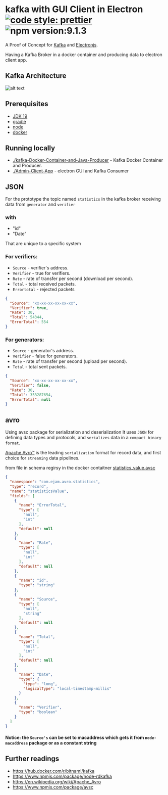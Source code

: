 # kafka with GUI Client in Electron [![code style: prettier](https://img.shields.io/badge/code_style-prettier-ff69b4.svg?style=flat-square)](https://github.com/prettier/prettier) ![npm version:9.1.3](https://badgen.net/badge/%20/v9.1.3/red?icon=npm)

A Proof of Concept for [Kafka](https://kafka.apache.org/) and [Electronjs](https://www.electronjs.org/).

Having a Kafka Broker in a docker container and producing data to electron client app.

## Kafka Architecture

![alt text](kafka-Architecture.png)

## Prerequisites
- [JDK 19](https://www.oracle.com/java/technologies/javase/jdk19-archive-downloads.html)
- [gradle](https://gradle.org/install/)
- [node](https://nodejs.org/)
- [docker](https://www.docker.com/)

## Running locally

- [./kafka-Docker-Container-and-Java-Producer](kafka-Docker-Container-and-Java-Producer) - Kafka Docker Container and Producer.
- [./Admin-Client-App](Admin-Client-App) - electron GUI and Kafka Consumer

## JSON

For the prototype the topic named `statistics` in the kafka broker receiving data from `generator` and `verifier`
### with
- "id"
- "Date"

That are unique to a specific system
### For verifiers:

- `Source` - verifier's address.
- `Verifier` - true for verifiers.
- `Rate` - rate of transfer per second (download per second).
- `Total` - total received packets.
- `Errortotal` - rejected packets

```json
{
  "Source": "xx-xx-xx-xx-xx-xx",
  "Verifier": true,
  "Rate": 30,
  "Total": 54344,
  "ErrorTotal": 554
}
```

### For generators:

- `Source` - generator's address.
- `Verifier` - false for generators.
- `Rate` - rate of transfer per second (upload per second).
- `Total` - total sent packets.

```json
{
  "Source": "xx-xx-xx-xx-xx-xx",
  "Verifier": false,
  "Rate": 30,
  "Total": 353287654,
  "ErrorTotal": null
}
```

## avro

Using avsc package for serialization and deserialization
It uses `JSON` for defining data types and protocols, and `serializes` data in a `compact binary format`.

[Apache Avro™](https://avro.apache.org/) is the leading `serialization` format for record data, and first choice
for `streaming` data pipelines.

from file in schema regirsy in the docker contaitner [statistics_value.avsc](kafka-Docker-Container-and-Java-Producer\Avro\app\src\main\avro\statistics_value.avsc)

```json
{
  "namespace": "com.ejam.avro.statistics",
  "type": "record",
  "name": "statisticsValue",
  "fields": [
    {
      "name": "ErrorTotal",
      "type": [
        "null",
        "int"
      ],
      "default": null
    },
    {
      "name": "Rate",
      "type": [
        "null",
        "int"
      ],
      "default": null
    },
    {
      "name": "id",
      "type": "string"
    },
    {
      "name": "Source",
      "type": [
        "null",
        "string"
      ],
      "default": null
    },
    {
      "name": "Total",
      "type": [
        "null",
        "int"
      ],
      "default": null
    },
    {
      "name": "Date",
      "type": {
        "type": "long",
        "logicalType": "local-timestamp-millis"
      }
    },
    {
      "name": "Verifier",
      "type": "boolean"
    }
  ]
}
```

#### Notice: the `Source's` can be set to macaddress which gets it from `node-macaddress` package or as a constant string

## Further readings

- https://hub.docker.com/r/bitnami/kafka
- https://www.npmjs.com/package/node-rdkafka
- https://en.wikipedia.org/wiki/Apache_Avro
- https://www.npmjs.com/package/avsc
